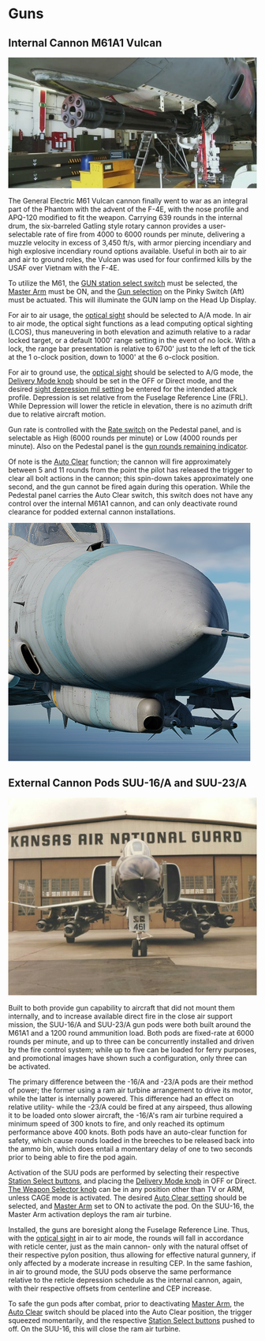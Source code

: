 # Guns

## Internal Cannon M61A1 Vulcan

![m61](../img/m61.jpg)

The General Electric M61 Vulcan cannon finally went to war as an integral part
of the Phantom with the advent of the F-4E, with the nose profile and APQ-120
modified to fit the weapon. Carrying 639 rounds in the internal drum, the
six-barreled Gatling style rotary cannon provides a user-selectable rate of fire
from 4000 to 6000 rounds per minute, delivering a muzzle velocity in excess of
3,450 ft/s, with armor piercing incendiary and high explosive incendiary round
options available. Useful in both air to air and air to ground roles, the Vulcan
was used for four confirmed kills by the USAF over Vietnam with the F-4E.

To utilize the M61,
the [GUN station select switch](https://heatblur-simulations.github.io/f-4e-manual/cockpit/pilot/weapon_management.html#station-select-buttons)
must be selected, the [Master
Arm](https://heatblur-simulations.github.io/f-4e-manual/cockpit/pilot/weapon_management.html#master-arm-switch) must be
ON, and
the [Gun selection](https://heatblur-simulations.github.io/f-4e-manual/cockpit/pilot/weapon_management.html#head-up-display-indicators)
on the Pinky Switch (Aft) must be
actuated. This will illuminate the GUN lamp on the Head Up Display.

For air to air usage,
the [optical sight](https://heatblur-simulations.github.io/f-4e-manual/cockpit/pilot/dcsg_controls.html#sight-mode-knob)
should be selected to A/A mode. In air
to air mode, the optical sight functions as a lead computing optical sighting
(LCOS), thus maneuvering in both elevation and azimuth relative to a radar
locked target, or a default 1000' range setting in the event of no lock. With a
lock, the range bar presentation is relative to 6700' just to the left of the
tick at the 1 o-clock position, down to 1000' at the 6 o-clock position.

For air to ground use,
the [optical sight](https://heatblur-simulations.github.io/f-4e-manual/cockpit/pilot/dcsg_controls.html#sight-mode-knob)
should be selected to A/G mode, the
[Delivery Mode knob](https://heatblur-simulations.github.io/f-4e-manual/cockpit/pilot/weapon_management.html#delivery-mode-knob)
should be set in the OFF or Direct mode, and the desired
[sight depression mil setting](https://heatblur-simulations.github.io/f-4e-manual/cockpit/pilot/dcsg_controls.html#reticle-depression-knob)
be entered for the intended attack profile.
Depression is set relative from the Fuselage Reference Line (FRL). While
Depression will lower the reticle in elevation, there is no azimuth drift due to
relative aircraft motion.

Gun rate is controlled with
the [Rate switch](https://heatblur-simulations.github.io/f-4e-manual/cockpit/pilot/pedestal_group.html#rate-of-fire-switch)
on the Pedestal panel, and is
selectable as High (6000 rounds per minute) or Low (4000 rounds per minute).
Also on the Pedestal panel is
the [gun rounds remaining indicator](https://heatblur-simulations.github.io/f-4e-manual/cockpit/pilot/pedestal_group.html#rounds-remaining-indicator).

Of note is
the [Auto Clear](https://heatblur-simulations.github.io/f-4e-manual/cockpit/pilot/pedestal_group.html#auto-clear-switch)
function; the cannon will fire approximately between 5
and 11 rounds from the point the pilot has released the trigger to clear all
bolt actions in the cannon; this spin-down takes approximately one second, and
the gun cannot be fired again during this operation. While the Pedestal panel
carries the Auto Clear switch, this switch does not have any control over the
internal M61A1 cannon, and can only deactivate round clearance for podded
external cannon installations.

![ext_gun_door_open](../img/ext_gun_and_purge_door.png)

## External Cannon Pods SUU-16/A and SUU-23/A

![SUU pods](../img/suupods.jpg)

Built to both provide gun capability to aircraft that did not mount them
internally, and to increase available direct fire in the close air support
mission, the SUU-16/A and SUU-23/A gun pods were both built around the M61A1 and
a 1200 round ammunition load. Both pods are fixed-rate at 6000 rounds per
minute, and up to three can be concurrently installed and driven by the fire
control system; while up to five can be loaded for ferry purposes, and
promotional images have shown such a configuration, only three can be activated.

The primary difference between the -16/A and -23/A pods are their method of
power; the former using a ram air turbine arrangement to drive its motor, while
the latter is internally powered. This difference had an effect on relative
utility- while the -23/A could be fired at any airspeed, thus allowing it to be
loaded onto slower aircraft, the -16/A's ram air turbine required a minimum
speed of 300 knots to fire, and only reached its optimum performance above 400
knots. Both pods have an auto-clear function for safety, which cause rounds
loaded in the breeches to be released back into the ammo bin, which does entail
a momentary delay of one to two seconds prior to being able to fire the pod
again.

Activation of the SUU pods are performed by selecting their respective [Station
Select buttons](https://heatblur-simulations.github.io/f-4e-manual/cockpit/pilot/weapon_management.html#station-select-buttons),
and placing
the [Delivery Mode knob](https://heatblur-simulations.github.io/f-4e-manual/cockpit/pilot/weapon_management.html#delivery-mode-knob)
in OFF or Direct.
[The Weapon Selector knob](https://heatblur-simulations.github.io/f-4e-manual/cockpit/pilot/weapon_management.html#weapon-selector-knob)
can be in any position other than TV or ARM, unless CAGE mode is
activated. The
desired [Auto Clear setting](https://heatblur-simulations.github.io/f-4e-manual/cockpit/pilot/pedestal_group.html#auto-clear-switch)
should be selected, and [Master
Arm](https://heatblur-simulations.github.io/f-4e-manual/cockpit/pilot/weapon_management.html#master-arm-switch) set
to ON to activate the pod. On the SUU-16, the Master Arm activation deploys the
ram air turbine.

Installed, the guns are boresight along the Fuselage Reference Line. Thus,
with
the [optical sight](https://heatblur-simulations.github.io/f-4e-manual/cockpit/pilot/dcsg_controls.html#sight-mode-knob)
in air to air mode, the rounds will fall in accordance
with reticle center, just as the main cannon- only with the natural offset of
their respective pylon position, thus allowing for effective natural gunnery, if
only affected by a moderate increase in resulting CEP. In the same fashion, in
air to ground mode, the SUU pods observe the same performance relative to the
reticle depression schedule as the internal cannon, again, with their respective
offsets from centerline and CEP increase.

To safe the gun pods after combat, prior to deactivating [Master
Arm](https://heatblur-simulations.github.io/f-4e-manual/cockpit/pilot/weapon_management.html#master-arm-switch),
the [Auto Clear](https://heatblur-simulations.github.io/f-4e-manual/cockpit/pilot/pedestal_group.html#auto-clear-switch)
switch should be placed into the Auto Clear position, the trigger squeezed
momentarily, and the respective [Station
Select buttons](https://heatblur-simulations.github.io/f-4e-manual/cockpit/pilot/weapon_management.html#station-select-buttons)
pushed to off. On the
SUU-16, this will close the ram air turbine.
